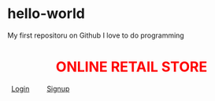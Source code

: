 hello-world
===========

My first repositoru on Github
I love to do programming
<html>
  <head>
    
  </head>
  <body><center>		
<h1><font color="red">ONLINE RETAIL STORE</font></h1>
</center>
<div class="container-fluid">
&nbsp;&nbsp;<a href="l4.php" class="btn btn-primary btn-lg" role="button">Login</a>&nbsp;&nbsp;&nbsp;&nbsp;&nbsp;&nbsp;&nbsp;&nbsp;&nbsp;<a href="l2.php" class="btn btn-primary btn-lg" role="button">Signup</a>
</div>
  </body>
</html>
